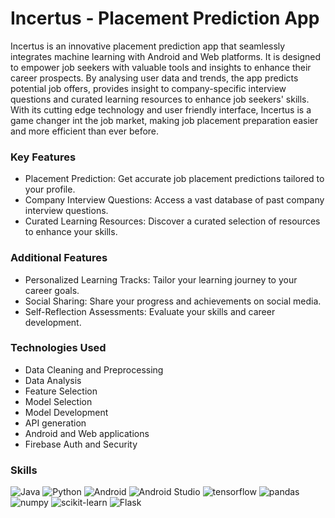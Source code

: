 # Incertus - Placement Prediction App
Incertus is an innovative placement prediction app that seamlessly integrates machine learning with Android and Web platforms. It is designed to empower job seekers with valuable tools and insights to enhance their career prospects.
By analysing user data and trends, the app predicts potential job offers, provides insight to company-specific interview questions and curated learning resources to enhance job seekers' skills. 
With its cutting edge technology and user friendly interface, Incertus is a game changer int the job market, making job placement preparation easier and more efficient than ever before.

### Key Features
- Placement Prediction: Get accurate job placement predictions tailored to your profile.
- Company Interview Questions: Access a vast database of past company interview questions.
- Curated Learning Resources: Discover a curated selection of resources to enhance your skills.

### Additional Features
- Personalized Learning Tracks: Tailor your learning journey to your career goals.
- Social Sharing: Share your progress and achievements on social media.
- Self-Reflection Assessments: Evaluate your skills and career development.

### Technologies Used
- Data Cleaning and Preprocessing
- Data Analysis
- Feature Selection
- Model Selection
- Model Development
- API generation
- Android and Web applications
- Firebase Auth and Security

### Skills
![Java](https://img.shields.io/badge/java-%23ED8B00.svg?style=for-the-badge&logo=java&logoColor=white)
![Python](https://img.shields.io/badge/python-3670A0?style=for-the-badge&logo=python&logoColor=ffdd54)
![Android](https://img.shields.io/badge/Android-3DDC84?style=for-the-badge&logo=android&logoColor=white)
![Android Studio](https://img.shields.io/badge/Android_Studio-3DDC84?style=for-the-badge&logo=android-studio&logoColor=white)
![tensorflow](https://img.shields.io/badge/TensorFlow-FF6F00?style=for-the-badge&logo=tensorflow&logoColor=white) 
![pandas](https://img.shields.io/badge/Pandas-2C2D72?style=for-the-badge&logo=pandas&logoColor=white)
![numpy](	https://img.shields.io/badge/Numpy-777BB4?style=for-the-badge&logo=numpy&logoColor=white)
![scikit-learn](https://img.shields.io/badge/scikit_learn-F7931E?style=for-the-badge&logo=scikit-learn&logoColor=white)
![Flask](https://img.shields.io/badge/flask-%23000.svg?style=for-the-badge&logo=flask&logoColor=white)
